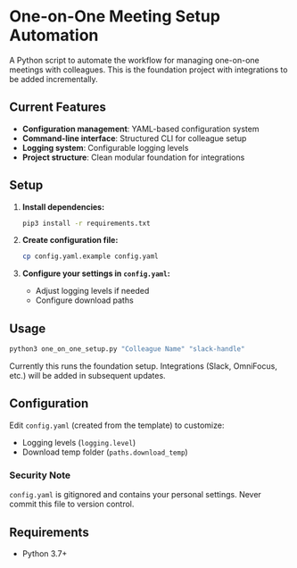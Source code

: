 # One-on-One Meeting Setup Automation

A Python script to automate the workflow for managing one-on-one meetings with colleagues. This is the foundation project with integrations to be added incrementally.

## Current Features

- **Configuration management**: YAML-based configuration system
- **Command-line interface**: Structured CLI for colleague setup
- **Logging system**: Configurable logging levels
- **Project structure**: Clean modular foundation for integrations

## Setup

1. **Install dependencies:**
   ```bash
   pip3 install -r requirements.txt
   ```

2. **Create configuration file:**
   ```bash
   cp config.yaml.example config.yaml
   ```
   
3. **Configure your settings in `config.yaml`:**
   - Adjust logging levels if needed
   - Configure download paths

## Usage

```bash
python3 one_on_one_setup.py "Colleague Name" "slack-handle"
```

Currently this runs the foundation setup. Integrations (Slack, OmniFocus, etc.) will be added in subsequent updates.

## Configuration

Edit `config.yaml` (created from the template) to customize:

- Logging levels (`logging.level`)
- Download temp folder (`paths.download_temp`)

### Security Note

`config.yaml` is gitignored and contains your personal settings. Never commit this file to version control.

## Requirements

- Python 3.7+